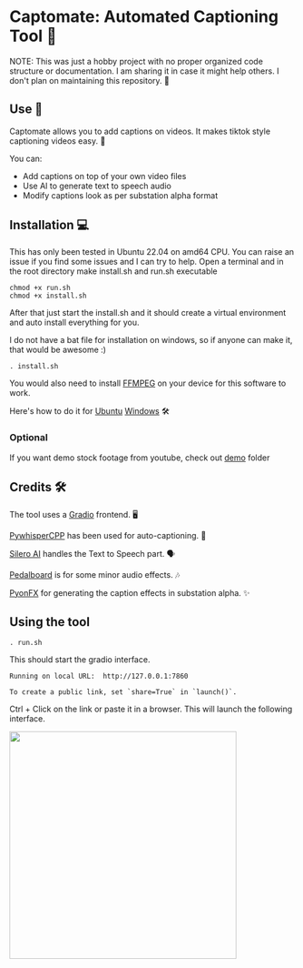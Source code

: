 # Captomate: Automated Captioning Tool 🎥

NOTE: This was just a hobby project with no proper organized code structure or documentation. I am sharing it in case it might help others. I don't plan on maintaining this repository. 📝

## Use 🚀

Captomate allows you to add captions on videos. It makes tiktok style captioning videos easy. 💬

You can:
- Add captions on top of your own video files
- Use AI to generate text to speech audio
- Modify captions look as per substation alpha format

## Installation 💻

This has only been tested in Ubuntu 22.04 on amd64 CPU. You can raise an issue if you find some issues and I can try to help.
Open a terminal and in the root directory make install.sh and run.sh executable

    chmod +x run.sh
    chmod +x install.sh

After that just start the install.sh and it should create a virtual environment and auto install everything for you.

I do not have a bat file for installation on windows, so if anyone can make it, that would be awesome :)

    . install.sh

You would also need to install [FFMPEG](https://ffmpeg.org/) on your device for this software to work.

Here's how to do it for [Ubuntu](https://phoenixnap.com/kb/install-ffmpeg-ubuntu) [Windows](https://www.geeksforgeeks.org/how-to-install-ffmpeg-on-windows/) 🛠️

### Optional
If you want demo stock footage from youtube, check out [demo](/demo) folder

## Credits 🛠️

The tool uses a [Gradio](https://www.gradio.app/) frontend. 🖥️

[PywhisperCPP](https://github.com/abdeladim-s/pywhispercpp) has been used for auto-captioning. 🤖

[Silero AI](https://github.com/snakers4/silero-models) handles the Text to Speech part. 🗣️

[Pedalboard](https://spotify.github.io/pedalboard) is for some minor audio effects. 🎶

[PyonFX](https://github.com/CoffeeStraw/PyonFX) for generating the caption effects in substation alpha. ✨

## Using the tool

    . run.sh

This should start the gradio interface.

    Running on local URL:  http://127.0.0.1:7860

    To create a public link, set `share=True` in `launch()`.

Ctrl + Click on the link or paste it in a browser. This will launch the following interface.

<img src='https://github.com/bhushanap/captomate/assets/83635464/1ae72549-b584-4e3d-9d79-aab8185936cb' height='400'>
